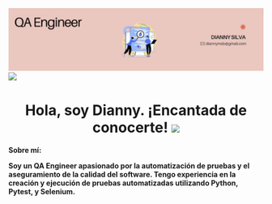 ![Banner](https://github.com/Diannymisi/Diannymisi/blob/main/readmee_header.png.jpg?raw=true)
[![](https://img.shields.io/badge/LinkedIn-0077B5?style=for-the-badge&logo=linkedin&logoColor=white)](https://www.linkedin.com/in/dianny-silva/)
  
<div align="center">
  <h1><strong>Hola, soy Dianny. ¡Encantada de conocerte! 
    <img decoding="async" src="https://media.giphy.com/media/hvRJCLFzcasrR4ia7z/giphy.gif" width="30px"/></h1>
</div>

Sobre mí:

Soy un **QA Engineer** apasionado por la automatización de pruebas y el aseguramiento de la calidad del software. Tengo experiencia en la creación y ejecución de pruebas automatizadas utilizando **Python**, **Pytest**, y **Selenium**.

<!--
**Diannymisi/Diannymisi** is a ✨ _special_ ✨ repository because its `README.md` (this file) appears on your GitHub profile.



